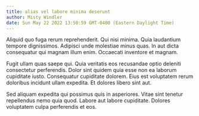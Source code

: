 ```yaml
---
title: alias vel labore minima deserunt
author: Misty Windler
date: Sun May 22 2022 13:50:59 GMT-0400 (Eastern Daylight Time)
---
```

Aliquid quo fuga rerum reprehenderit. Qui nisi minima. Quia laudantium tempore dignissimos. Adipisci unde molestiae minus quas. In aut dicta consequatur qui magnam illum enim. Occaecati inventore et magnam.

 Fugit ullam quas saepe qui. Quia veritatis eos recusandae optio deleniti consectetur perferendis. Dolor sint quidem quia esse non ea laborum cupiditate iusto. Consequatur cupiditate dolorem. Eius est voluptatem rerum doloribus incidunt ullam expedita. Et dolores libero sint aut.

 Sed aliquam expedita qui possimus quis in asperiores. Vitae sint tenetur repellendus nemo quia quod. Labore aut labore cupiditate. Dolores voluptatem culpa perferendis et eos.